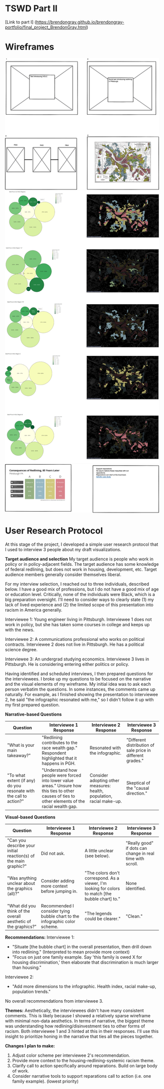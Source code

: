# TSWD Part II

[Link to part I] (https://brendongray.github.io/brendongray-portfolio/final_project_BrendonGray.html)

# Wireframes

<img src="Finalized wireframe.png"/>


<img src="Final Graphics WF.png"/>


<img src="Wireframe 2.png"/>


# User Research Protocol
At this stage of the project, I developed a simple user research protocol that I used to interview 3 people about my draft visualizations.  

**Target audience and selection**
My target audience is people who work in policy or in policy-adjacent fields. The target audience has some knowledge of federal redlining, but does not work in housing, development, etc. Target audience members generally consider themselves liberal.

For my interview selection, I reached out to three individuals, described below. I have a good mix of professions, but I do not have a good mix of age or education level. Critically, none of the individuals were Black, which is a big preparation oversight. I'll need to consider ways to clearly state (1) my lack of lived experience and (2) the limited scope of this presentation into racism in America generally.

Interviewee 1: Young engineer living in Pittsburgh. Interviewee 1 does not work in policy, but she has taken some courses in college and keeps up with the news. 

Interviewee 2: A communications professional who works on political contracts. Interviewee 2 does not live in Pittsburgh. He has a political science degree.

Interviewee 3: An undergrad studying economics. Interviewee 3 lives in Pittsburgh. He is considering entering either politics or policy.

Having identified and scheduled interviews, I then prepared questions for the interviewees. I broke up my questions to be focused on the narrative and the visual elements of my wireframe. My initial idea was to ask each person verbatim the questions. In some instances, the comments came up naturally. For example, as I finished showing the presentation to interviewee 2, he said "the infographic resonated with me," so I didn't follow it up with my first prepared question.



**Narrative-based Questions**

| Question | Interviewee 1 Response | Interviewee 2 Response | Interviewee 3 Response |
| --- | --- | --- | --- |
| "What is your main takeaway?" | "Redlining contributes to the race wealth gap." Respondent highlighted that it happens in PGH. | Resonated with the infographic. | "Different distribution of sale price in different grades." |
| "To what extent (if any) do you resonate with the call to action?" | "Understand how people were forced into lower value areas." Unsure how this ties to other causes of ties to other elements of the racial wealth gap. | Consider adopting other measures: health, population, racial make-up. | Skeptical of the "causal direction." |

**Visual-based Questions**

| Question | Interviewee 1 Response | Interviewee 2 Response | Interviewee 3 Response |
| --- | --- | --- | --- |
| "Can you describe your initial reaction(s) of the main graphic?" | Did not ask. | A little unclear (see below). | "Really good" if dots can change in real time with scroll. |
| "Was anything unclear about the graphics (all)?" | Consider adding more context before jumping in. | "The colors don't correspond. As a viewer, I'm looking for colors to match [the bubble chart] to." | None identified. |
| "What did you think of the overall aesthetic of the graphics?" | Recommended I consider tying bubble chart to the infographic color scheme. | "The legends could be clearer." | "Clean." |

**Recommendations:**
Interviewee 1: 

  - "Situate [the bubble chart] in the overall presentation, then drill down into redlining." (Interpreted to mean provide more context)
  - "Focus on just one family example. Say 'this family is owed X for housing discrimination,' then elaborate that discrimination is much larger than housing."

Interviewee 2:

  - "Add more dimensions to the infographic. Health index, racial make-up, population trends."

No overall recommendations from interviewee 3.

**Themes:**
Aesthetically, the interviewees didn't have many consistent comments. This is likely because I showed a relatively sparse wireframe with minimal non-data aesthetics. In terms of narrative, the biggest theme was understanding how redlining/disinvestment ties to other forms of racism. Both interviewee 1 and 3 hinted at this in their responses. I'll use this insight to prioritize honing in the narrative that ties all the pieces together.

**Changes I plan to make:**

  1. Adjust color scheme per interviewee 2's recommendation.
  2. Provide more context to the housing-redlining-systemic racism theme.
  3. Clarify call to action specifically around reparations. Build on large body of work.
  4. Consider narrative tools to support reparations call to action (i.e. one family example). (lowest priority)


